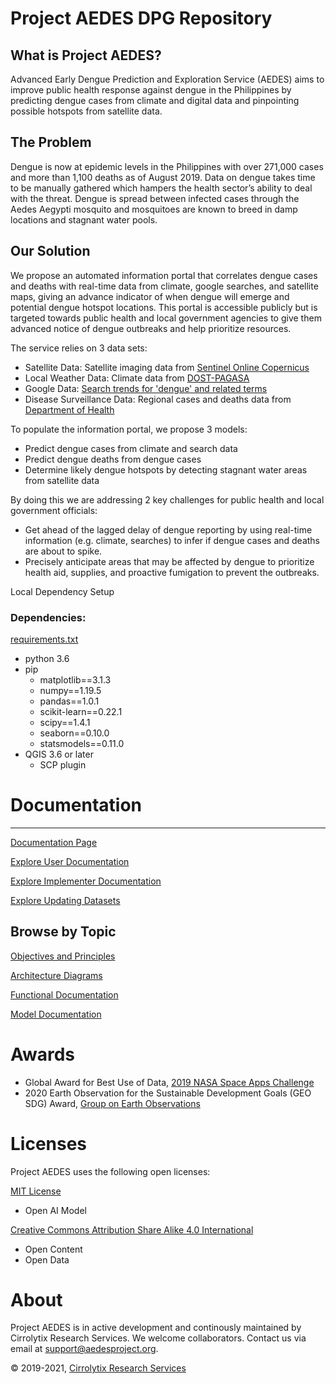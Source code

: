 # Project AEDES DPG Repository

## What is Project AEDES?

Advanced Early Dengue Prediction and Exploration Service (AEDES) aims to improve public health response against dengue in the Philippines by predicting dengue cases from climate and digital data and pinpointing possible hotspots from satellite data.

## The Problem
Dengue is now at epidemic levels in the Philippines with over 271,000 cases and more than 1,100 deaths as of August 2019. Data on dengue takes time to be manually gathered which hampers the health sector’s ability to deal with the threat. Dengue is spread between infected cases through the Aedes Aegypti mosquito and mosquitoes are known to breed in damp locations and stagnant water pools.

## Our Solution
We propose an automated information portal that correlates dengue cases and deaths with real-time data from climate, google searches, and satellite maps, giving an advance indicator of when dengue will emerge and potential dengue hotspot locations. This portal is accessible publicly but is targeted towards public health and local government agencies to give them advanced notice of dengue outbreaks and help prioritize resources.

The service relies on 3 data sets:

- Satellite Data: Satellite imaging data from [Sentinel Online Copernicus](https://sentinel.esa.int/web/sentinel/sentinel-data-access)
- Local Weather Data: Climate data from [DOST-PAGASA](http://bagong.pagasa.dost.gov.ph/climate/climatological-normals)
- Google Data: [Search trends for 'dengue' and related terms](https://trends.google.com/trends/explore?date=today%205-y&geo=PH&q=dengue)
- Disease Surveillance Data:  Regional cases and deaths data from [Department of Health](https://doh.gov.ph/statistics)

To populate the information portal, we propose 3 models:

- Predict dengue cases from climate and search data
- Predict dengue deaths from dengue cases
- Determine likely dengue hotspots by detecting stagnant water areas from satellite data

By doing this we are addressing 2 key challenges for public health and local government officials:

- Get ahead of the lagged delay of dengue reporting by using real-time information (e.g. climate, searches) to infer if dengue cases and deaths are about to spike.
- Precisely anticipate areas that may be affected by dengue to prioritize health aid, supplies, and proactive fumigation to prevent the outbreaks.

Local Dependency Setup

### Dependencies:

[requirements.txt](https://s3-us-west-2.amazonaws.com/secure.notion-static.com/81b50619-2017-44ca-b06a-7b314d517ba0/requirements.txt)

- python 3.6
- pip
    - matplotlib==3.1.3
    - numpy==1.19.5
    - pandas==1.0.1
    - scikit-learn==0.22.1
    - scipy==1.4.1
    - seaborn==0.10.0
    - statsmodels==0.11.0
- QGIS 3.6 or later
    - SCP plugin

# Documentation

---

[Documentation Page](https://www.notion.so/Documentation-Page-75d19fad0cf14f7daf12911321acd7c6)

[Explore User Documentation](https://www.notion.so/Explore-User-Documentation-e7f68f79151744babdb292c62c9e36f5) 

[Explore Implementer Documentation](https://www.notion.so/Explore-Implementer-Documentation-554549536cb648cabc4d97dc8b384b85) 

[Explore Updating Datasets](https://www.notion.so/Explore-Updating-Datasets-a68350a2a21043e39217b141838fca2e) 

## Browse by Topic

[Objectives and Principles](https://www.notion.so/Objectives-and-Principles-7141313311104f3facb94de1c3c24267) 

[Architecture Diagrams](https://www.notion.so/Architecture-Diagrams-64b5535acad74d69b703ed784a43ef4b) 

[Functional Documentation](https://www.notion.so/Functional-Documentation-6e26f547a2154368b8a3bf59779ac94e) 

[Model Documentation](https://www.notion.so/Model-Documentation-2a81518fda0846fbba8598e65bc135a1)


# Awards
-  Global Award for Best Use of Data, [2019 NASA Space Apps Challenge](https://2019.spaceappschallenge.org/challenges/living-our-world/smash-your-sdgs/teams/aedes-project/project)
-  2020 Earth Observation for the Sustainable Development Goals (GEO SDG) Award, [Group on Earth Observations](https://www.earthobservations.org/geo_blog_obs.php?id=472)

# Licenses

Project AEDES uses the following open licenses:

[MIT License](https://www.notion.so/MIT-License-3c4e77c9f7e54860a077633465f12a4d)

- Open AI Model

[Creative Commons Attribution Share Alike 4.0 International](https://www.notion.so/Creative-Commons-Attribution-Share-Alike-4-0-International-7fef044330a44711a76dcb61d15c78ce)

- Open Content
- Open Data


# About

Project AEDES is in active development and continously maintained by Cirrolytix Research Services. 
We welcome collaborators. Contact us via email at support@aedesproject.org.

©️ 2019-2021, [Cirrolytix Research Services](https://www.cirrolytix.com/)
